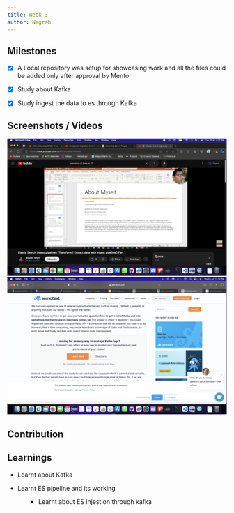 ```yaml
---
title: Week 3
author: Negrah
---
```


## Milestones
- [x] A Local repository was setup for showcasing work and all the files could be added only after approval by Mentor 
- [x] Study about Kafka 
- [x] Study ingest the data to es through Kafka  


## Screenshots / Videos 
<img src='img/18_7.png'>
<img src='img/20_7.png'>

## Contribution

## Learnings
<ul><li>Learnt about Kafka </li></ul>
<ul><li>Learnt ES pipeline and its working </li><ul>
<ul><li>Learnt about ES injestion through kafka </li></ul>